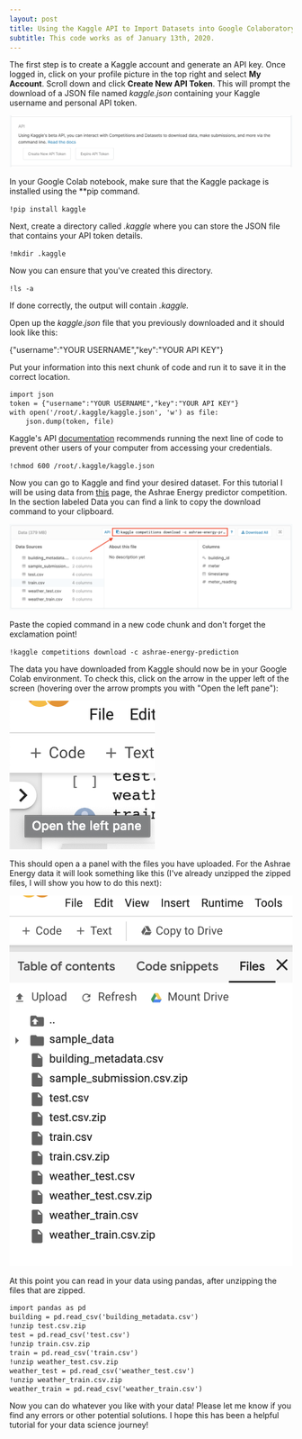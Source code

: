 ```yaml
---
layout: post
title: Using the Kaggle API to Import Datasets into Google Colaboratory
subtitle: This code works as of January 13th, 2020.
---
```

The first step is to create a Kaggle account and generate an API key. Once logged in, click on your profile picture in the top right and select **My Account**. Scroll down and click **Create New API Token**. This will prompt the download of a JSON file named *kaggle.json* containing your Kaggle username and personal API token.

![](/img/blog1_1.png)

In your Google Colab notebook, make sure that the Kaggle package is installed using the **pip command.

`!pip install kaggle`

Next, create a directory called *.kaggle* where you can store the JSON file that contains your API token details.

`!mkdir .kaggle`

Now you can ensure that you've created this directory.

`!ls -a`

If done correctly, the output will contain *.kaggle.*

Open up the *kaggle.json* file that you previously downloaded and it should look like this:

{"username":"YOUR USERNAME","key":"YOUR API KEY"}

Put your information into this next chunk of code and run it to save it in the correct location.

```
import json
token = {"username":"YOUR USERNAME","key":"YOUR API KEY"}
with open('/root/.kaggle/kaggle.json', 'w') as file:
    json.dump(token, file)
```

Kaggle's API [documentation](https://github.com/Kaggle/kaggle-api) recommends running the next line of code to prevent other users of your computer from accessing your credentials.

`!chmod 600 /root/.kaggle/kaggle.json`

Now you can go to Kaggle and find your desired dataset. For this tutorial I will be using data from [this](https://www.kaggle.com/c/ashrae-energy-prediction/data) page, the Ashrae Energy predictor competition. In the section labeled Data you can find a link to copy the download command to your clipboard.

![](/img/blog1_2.png)

Paste the copied command in a new code chunk and don't forget the exclamation point!

`!kaggle competitions download -c ashrae-energy-prediction`

The data you have downloaded from Kaggle should now be in your Google Colab environment. To check this, click on the arrow in the upper left of the screen (hovering over the arrow prompts you with "Open the left pane"):

![](/img/blog1_3.png)

This should open a a panel with the files you have uploaded. For the Ashrae Energy data it will look something like this (I've already unzipped the zipped files, I will show you how to do this next):

![](/img/blog1_4.png)

At this point you can read in your data using pandas, after unzipping the files that are zipped.

```
import pandas as pd
building = pd.read_csv('building_metadata.csv')
!unzip test.csv.zip
test = pd.read_csv('test.csv')
!unzip train.csv.zip
train = pd.read_csv('train.csv')
!unzip weather_test.csv.zip
weather_test = pd.read_csv('weather_test.csv')
!unzip weather_train.csv.zip
weather_train = pd.read_csv('weather_train.csv')
```

Now you can do whatever you like with your data! Please let me know if you find any errors or other potential solutions. I hope this has been a helpful tutorial for your data science journey!
